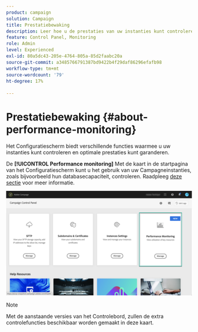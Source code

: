 ```yaml
---
product: campaign
solution: Campaign
title: Prestatiebewaking
description: Leer hoe u de prestaties van uw instanties kunt controleren in het Configuratiescherm
feature: Control Panel, Monitoring
role: Admin
level: Experienced
exl-id: 80a5dc43-205e-4764-805a-85d2faabc20a
source-git-commit: a3485766791387bd9422b4f29daf86296efafb98
workflow-type: tm+mt
source-wordcount: '79'
ht-degree: 17%

---
```


# Prestatiebewaking {#about-performance-monitoring}

Het Configuratiescherm biedt verschillende functies waarmee u uw instanties kunt controleren en optimale prestaties kunt garanderen.

De **[!UICONTROL Performance monitoring]** Met de kaart in de startpagina van het Configuratiescherm kunt u het gebruik van uw Campagneinstanties, zoals bijvoorbeeld hun databasecapaciteit, controleren. Raadpleeg [deze sectie](../../performance-monitoring/using/database-monitoring.md) voor meer informatie.

![](assets/performance_card.png)

>[!NOTE]
>
>Met de aanstaande versies van het Controlebord, zullen de extra controlefuncties beschikbaar worden gemaakt in deze kaart.


